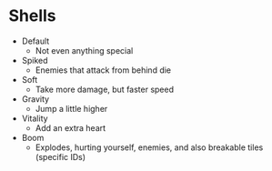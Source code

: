 # Shells
- Default
	- Not even anything special
- Spiked
	- Enemies that attack from behind die
- Soft
	- Take more damage, but faster speed
- Gravity
	- Jump a little higher
- Vitality
	- Add an extra heart
- Boom
	- Explodes, hurting yourself, enemies, and also breakable tiles (specific IDs)